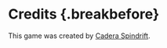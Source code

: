 # Credits {.breakbefore}

This game was created by <a href="mailto:caderaspindrift@gmail.com">Cadera Spindrift</a>.

